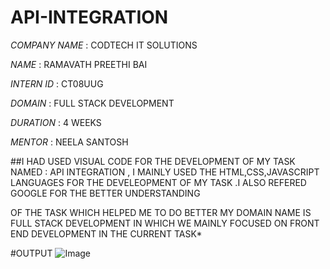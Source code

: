 # API-INTEGRATION

*COMPANY NAME* : CODTECH IT SOLUTIONS

*NAME* : RAMAVATH PREETHI BAI

*INTERN ID* : CT08UUG

*DOMAIN* : FULL STACK DEVELOPMENT

*DURATION* : 4 WEEKS

*MENTOR* : NEELA SANTOSH

##I HAD USED VISUAL CODE FOR THE DEVELOPMENT OF MY TASK NAMED : API INTEGRATION , I MAINLY USED THE HTML,CSS,JAVASCRIPT LANGUAGES FOR THE DEVELEOPMENT OF MY TASK .I ALSO REFERED GOOGLE FOR THE BETTER UNDERSTANDING 

OF THE TASK WHICH HELPED ME TO DO BETTER MY DOMAIN NAME IS FULL STACK DEVELOPMENT IN WHICH WE MAINLY FOCUSED ON FRONT END DEVELOPMENT IN THE CURRENT TASK*

#OUTPUT
![Image](https://github.com/user-attachments/assets/85ce1734-a468-4950-a07c-e65bf1cb2ad9)
